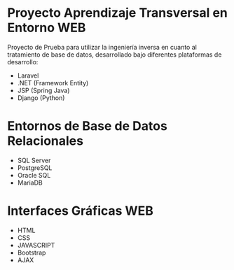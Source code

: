 Proyecto Aprendizaje Transversal en Entorno WEB
===============================================
Proyecto de Prueba para utilizar la ingeniería inversa en cuanto al tratamiento de base de datos, desarrollado bajo diferentes plataformas de desarrollo:
+ Laravel
+ .NET (Framework Entity)
+ JSP (Spring Java)
+ Django (Python)

Entornos de Base de Datos Relacionales
======================================
+ SQL Server
+ PostgreSQL
+ Oracle SQL
+ MariaDB

Interfaces Gráficas WEB
=======================
+ HTML
+ CSS
+ JAVASCRIPT
+ Bootstrap
+ AJAX
